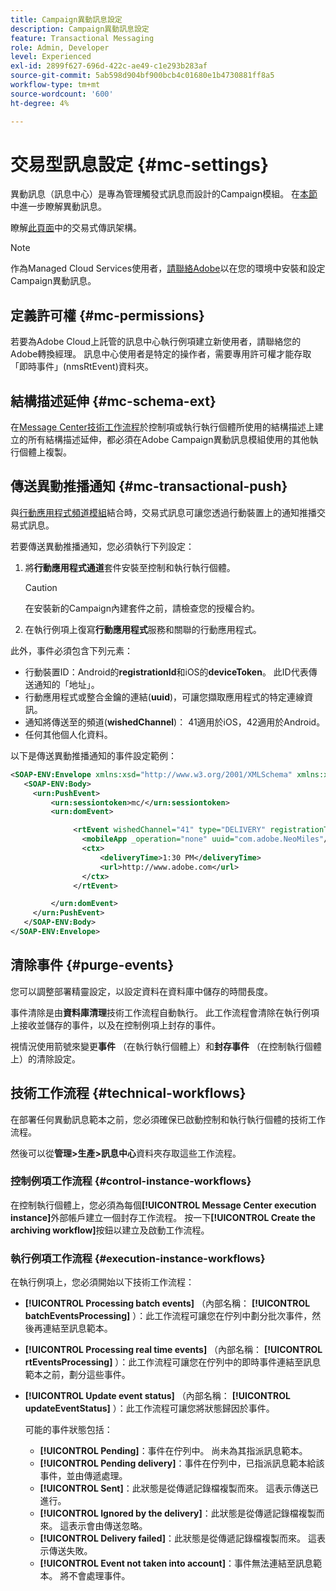 ```yaml
---
title: Campaign異動訊息設定
description: Campaign異動訊息設定
feature: Transactional Messaging
role: Admin, Developer
level: Experienced
exl-id: 2899f627-696d-422c-ae49-c1e293b283af
source-git-commit: 5ab598d904bf900bcb4c01680e1b4730881ff8a5
workflow-type: tm+mt
source-wordcount: '600'
ht-degree: 4%

---
```


# 交易型訊息設定 {#mc-settings}

異動訊息（訊息中心）是專為管理觸發式訊息而設計的Campaign模組。 在[本節](../send/transactional.md)中進一步瞭解異動訊息。

瞭解[此頁面](../architecture/architecture.md#transac-msg-archi)中的交易式傳訊架構。


>[!NOTE]
>
>作為Managed Cloud Services使用者，[請聯絡Adobe](../start/campaign-faq.md#support)以在您的環境中安裝和設定Campaign異動訊息。

## 定義許可權 {#mc-permissions}

若要為Adobe Cloud上託管的訊息中心執行例項建立新使用者，請聯絡您的Adobe轉換經理。 訊息中心使用者是特定的操作者，需要專用許可權才能存取「即時事件」(nmsRtEvent)資料夾。

## 結構描述延伸  {#mc-schema-ext}

在[Message Center技術工作流程](#technical-workflows)於控制項或執行執行個體所使用的結構描述上建立的所有結構描述延伸，都必須在Adobe Campaign異動訊息模組使用的其他執行個體上複製。

## 傳送異動推播通知 {#mc-transactional-push}

與[行動應用程式頻道模組](../send/push.md)結合時，交易式訊息可讓您透過行動裝置上的通知推播交易式訊息。

若要傳送異動推播通知，您必須執行下列設定：

1. 將&#x200B;**行動應用程式通道**&#x200B;套件安裝至控制和執行執行個體。

   >[!CAUTION]
   >
   >在安裝新的Campaign內建套件之前，請檢查您的授權合約。

1. 在執行例項上復寫&#x200B;**行動應用程式**&#x200B;服務和關聯的行動應用程式。

此外，事件必須包含下列元素：

* 行動裝置ID：Android的&#x200B;**registrationId**&#x200B;和iOS的&#x200B;**deviceToken**。 此ID代表傳送通知的「地址」。
* 行動應用程式或整合金鑰的連結(**uuid**)，可讓您擷取應用程式的特定連線資訊。
* 通知將傳送至的頻道(**wishedChannel**)： 41適用於iOS，42適用於Android。
* 任何其他個人化資料。

以下是傳送異動推播通知的事件設定範例：

```xml
<SOAP-ENV:Envelope xmlns:xsd="http://www.w3.org/2001/XMLSchema" xmlns:xsi="http://www.w3.org/2001/XMLSchema-instance" xmlns:SOAP-ENV="http://schemas.xmlsoap.org/soap/envelope/">
   <SOAP-ENV:Body>
     <urn:PushEvent>
         <urn:sessiontoken>mc/</urn:sessiontoken>
         <urn:domEvent>

              <rtEvent wishedChannel="41" type="DELIVERY" registrationToken="2cefnefzef758398493srefzefkzq483974">
                <mobileApp _operation="none" uuid="com.adobe.NeoMiles"/>
                <ctx>
                    <deliveryTime>1:30 PM</deliveryTime>
                    <url>http://www.adobe.com</url>
                </ctx>
              </rtEvent>

         </urn:domEvent>
     </urn:PushEvent>           
   </SOAP-ENV:Body>
</SOAP-ENV:Envelope>
```

## 清除事件 {#purge-events}

您可以調整部署精靈設定，以設定資料在資料庫中儲存的時間長度。

事件清除是由&#x200B;**資料庫清理**&#x200B;技術工作流程自動執行。 此工作流程會清除在執行例項上接收並儲存的事件，以及在控制例項上封存的事件。

視情況使用箭號來變更&#x200B;**事件** （在執行執行個體上）和&#x200B;**封存事件** （在控制執行個體上）的清除設定。


## 技術工作流程 {#technical-workflows}

在部署任何異動訊息範本之前，您必須確保已啟動控制和執行執行個體的技術工作流程。

然後可以從&#x200B;**管理>生產>訊息中心**&#x200B;資料夾存取這些工作流程。

### 控制例項工作流程 {#control-instance-workflows}

在控制執行個體上，您必須為每個&#x200B;**[!UICONTROL Message Center execution instance]**&#x200B;外部帳戶建立一個封存工作流程。 按一下&#x200B;**[!UICONTROL Create the archiving workflow]**&#x200B;按鈕以建立及啟動工作流程。

### 執行例項工作流程 {#execution-instance-workflows}

在執行例項上，您必須開始以下技術工作流程：

* **[!UICONTROL Processing batch events]** （內部名稱： **[!UICONTROL batchEventsProcessing]** ）：此工作流程可讓您在佇列中劃分批次事件，然後再連結至訊息範本。
* **[!UICONTROL Processing real time events]** （內部名稱： **[!UICONTROL rtEventsProcessing]** ）：此工作流程可讓您在佇列中的即時事件連結至訊息範本之前，劃分這些事件。
* **[!UICONTROL Update event status]** （內部名稱： **[!UICONTROL updateEventStatus]** ）：此工作流程可讓您將狀態歸因於事件。

  可能的事件狀態包括：

   * **[!UICONTROL Pending]**：事件在佇列中。 尚未為其指派訊息範本。
   * **[!UICONTROL Pending delivery]**：事件在佇列中，已指派訊息範本給該事件，並由傳遞處理。
   * **[!UICONTROL Sent]**：此狀態是從傳遞記錄檔複製而來。 這表示傳送已進行。
   * **[!UICONTROL Ignored by the delivery]**：此狀態是從傳遞記錄檔複製而來。 這表示會由傳送忽略。
   * **[!UICONTROL Delivery failed]**：此狀態是從傳遞記錄檔複製而來。 這表示傳送失敗。
   * **[!UICONTROL Event not taken into account]**：事件無法連結至訊息範本。 將不會處理事件。
